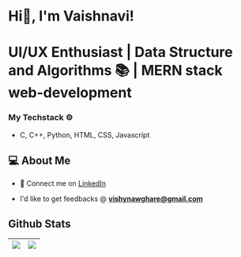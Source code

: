  # Hi👋, I'm Vaishnavi! 
  
# UI/UX Enthusiast | Data Structure and Algorithms 📚 | MERN stack web-development

### My Techstack ⚙️

- C, C++, Python, HTML, CSS, Javascript
  
## 💻 About Me 

- 🤝 Connect me on [LinkedIn](https://www.linkedin.com/in/vaishnavi-nawghare-35a2a8210)

- I'd like to get feedbacks @ **vishynawghare@gmail.com**


## Github Stats

| <img src="https://github-readme-stats.vercel.app/api?username=vaishnavi-nawghare&&show_icons=true&count_private=true&theme=github_dark">|<img src="https://github-readme-streak-stats.herokuapp.com/?user=vaishnavi-nawghare&theme=blueberry_duo"/> |
| ------------| ------------- |


